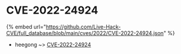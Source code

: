 # CVE-2022-24924
{% embed url="https://github.com/Live-Hack-CVE/full_database/blob/main/cves/2022/CVE-2022-24924.json" %}

* heegong ~> [CVE-2022-24924](https://www.alice-snow.ru/2022/database/cve-2022-24924/cve-2022-24924-heegong)